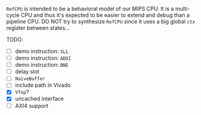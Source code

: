 `RefCPU` is intended to be a behavioral model of our MIPS CPU. It is a multi-cycle CPU and thus it's expected to be easier to extend and debug than a pipeline CPU. DO NOT try to synthesize `RefCPU` since it uses a big global `ctx` register between states...

TODO:

* [ ] demo instruction: `SLL`
* [ ] demo instruction: `ADDI`
* [ ] demo instruction: `BNE`
* [ ] delay slot
* [ ] `NaiveBuffer`
* [ ] include path in Vivado
* [x] `VTop`?
* [x] uncached interface
* [ ] AXI4 support
